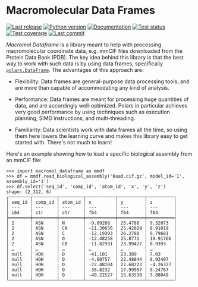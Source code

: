 Macromolecular Data Frames
==========================

[![Last release](https://img.shields.io/pypi/v/macromol_dataframe.svg)](https://pypi.python.org/pypi/macromol_dataframe)
[![Python version](https://img.shields.io/pypi/pyversions/macromol_dataframe.svg)](https://pypi.python.org/pypi/macromol_dataframe)
[![Documentation](https://img.shields.io/readthedocs/macromol_dataframe.svg)](https://macromol-dataframe.readthedocs.io/en/latest/)
[![Test status](https://img.shields.io/github/actions/workflow/status/kalekundert/macromol_dataframe/test.yml?branch=master)](https://github.com/kalekundert/macromol_dataframe/actions)
[![Test coverage](https://img.shields.io/codecov/c/github/kalekundert/macromol_dataframe.svg)](https://app.codecov.io/github/kalekundert/macromol_dataframe)
[![Last commit](https://img.shields.io/github/last-commit/kalekundert/macromol_dataframe?logo=github)](https://github.com/kalekundert/macromol_dataframe)

*Macromol Dataframe* is a library meant to help with processing macromolecular 
coordinate data, e.g. mmCIF files downloaded from the Protein Data Bank (PDB). 
The key idea behind this library is that the best way to work with such data is 
by using data frames, specifically [`polars.DataFrame`].  The advantages of 
this approach are:

- Flexibility: Data frames are general-purpose data processing tools, and are 
  more than capable of accommodating any kind of analysis.

- Performance: Data frames are meant for processing huge quantities of data, 
  and are accordingly well-optimized.  Polars in particular achieves very good 
  performance by using techniques such as execution planning, SIMD 
  instructions, and multi-threading.

- Familiarity: Data scientists work with data frames all the time, so using 
  them here lowers the learning curve and makes this library easy to get 
  started with.  There's not much to learn!

Here's an example showing how to load a specific biological assembly from an 
mmCIF file:

```pycon
>>> import macromol_dataframe as mmdf
>>> df = mmdf.read_biological_assembly('6uad.cif.gz', model_id='1', assembly_id='1')
>>> df.select('seq_id', 'comp_id', 'atom_id', 'x', 'y', 'z')
shape: (2_312, 6)
┌────────┬─────────┬─────────┬───────────┬──────────┬──────────┐
│ seq_id ┆ comp_id ┆ atom_id ┆ x         ┆ y        ┆ z        │
│ ---    ┆ ---     ┆ ---     ┆ ---       ┆ ---      ┆ ---      │
│ i64    ┆ str     ┆ str     ┆ f64       ┆ f64      ┆ f64      │
╞════════╪═════════╪═════════╪═══════════╪══════════╪══════════╡
│ 2      ┆ ASN     ┆ N       ┆ -9.89268  ┆ 25.4788  ┆ 9.32073  │
│ 2      ┆ ASN     ┆ CA      ┆ -11.30656 ┆ 25.42029 ┆ 8.91019  │
│ 2      ┆ ASN     ┆ C       ┆ -12.19303 ┆ 26.2788  ┆ 9.79681  │
│ 2      ┆ ASN     ┆ O       ┆ -12.48258 ┆ 25.8771  ┆ 10.91766 │
│ 2      ┆ ASN     ┆ CB      ┆ -11.82931 ┆ 23.99427 ┆ 8.9393   │
│ …      ┆ …       ┆ …       ┆ …         ┆ …        ┆ …        │
│ null   ┆ HOH     ┆ O       ┆ -41.101   ┆ 23.389   ┆ 7.03     │
│ null   ┆ HOH     ┆ O       ┆ -4.60757  ┆ 22.48844 ┆ 9.93407  │
│ null   ┆ HOH     ┆ O       ┆ -22.48104 ┆ 27.68223 ┆ -4.26327 │
│ null   ┆ HOH     ┆ O       ┆ -38.8232  ┆ 17.99957 ┆ 9.24767  │
│ null   ┆ HOH     ┆ O       ┆ -40.22527 ┆ 15.63538 ┆ 7.88049  │
└────────┴─────────┴─────────┴───────────┴──────────┴──────────┘
```

[`polars.DataFrame`]: https://docs.pola.rs/py-polars/html/reference/dataframe/index.html#dataframe
